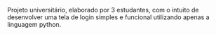Projeto universitário, elaborado por 3 estudantes, com o intuito de desenvolver uma tela de login simples e funcional utilizando apenas a linguagem python.

